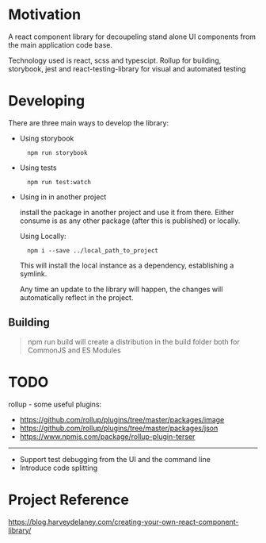 # Motivation

A react component library for decoupeling stand alone UI components from the main
application code base.

Technology used is react, scss and typescipt. Rollup for building, storybook, jest and react-testing-library for visual and automated testing

# Developing

There are three main ways to develop the library:

- Using storybook

        npm run storybook

- Using tests

        npm run test:watch

- Using in in another project

  install the package in another project and use it from there.
  Either consume is as any other package (after this is published) or locally.

  Using Locally:

        npm i --save ../local_path_to_project

  This will install the local instance as a dependency, establishing a symlink.

  Any time an update to the library will happen, the changes will automatically reflect in the project.

## Building

> npm run build will create a distribution in the build folder both for CommonJS and ES Modules

# TODO

rollup - some useful plugins:

- https://github.com/rollup/plugins/tree/master/packages/image
- https://github.com/rollup/plugins/tree/master/packages/json
- https://www.npmjs.com/package/rollup-plugin-terser

---

- Support test debugging from the UI and the command line
- Introduce code splitting

# Project Reference

https://blog.harveydelaney.com/creating-your-own-react-component-library/
